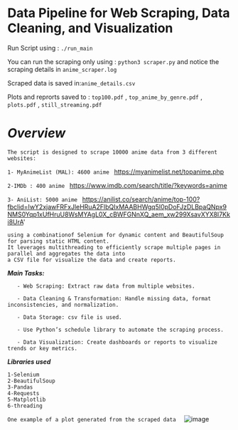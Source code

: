 # Data Pipeline for Web Scraping, Data Cleaning, and Visualization



Run Script using : ```./run_main```

You can run the scraping only using : ```python3 scraper.py``` and notice the scraping details in ```anime_scraper.log```

Scraped data is saved in:```anime_details.csv```
 
Plots and reprorts saved to : ```top100.pdf``` , ```top_anime_by_genre.pdf```  , ```plots.pdf``` , ```still_streaming.pdf```



# ***Overview***

```
The script is designed to scrape 10000 anime data from 3 different websites:
```

```1- MyAnimeList (MAL): 4600 anime ``` https://myanimelist.net/topanime.php

```2-IMDb : 400 anime ``` https://www.imdb.com/search/title/?keywords=anime

```3- AniList: 5000 anime ``` https://anilist.co/search/anime/top-100?fbclid=IwY2xjawFRFxJleHRuA2FlbQIxMAABHWgq5I0pDoFJzDLBpaQNpx9NMS0Yqp1xUfHruU8WsMYAgL0X_cBWFGNnXQ_aem_xw299XsavXYX8I7Kki8UrA'

 ```
using a combinationof Selenium for dynamic content and BeautifulSoup  for parsing static HTML content.
It leverages multithreading to efficiently scrape multiple pages in parallel and aggregates the data into
 a CSV file for visualize the data and create reports.

```

***Main Tasks:***
```
   - Web Scraping: Extract raw data from multiple websites.

   - Data Cleaning & Transformation: Handle missing data, format inconsistencies, and normalization.

   - Data Storage: csv file is used.

   - Use Python’s schedule library to automate the scraping process.

   - Data Visualization: Create dashboards or reports to visualize trends or key metrics.
```

***Libraries used***
``` 
1-Selenium 
2-BeautifulSoup 
3-Pandas 
4-Requests
5-Matplotlib
6-threading

````


```One example of a plot generated from the scraped data  ```
![image](https://github.com/user-attachments/assets/cf7ee460-ddf7-4964-816c-431d128ff833)


